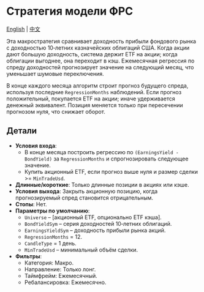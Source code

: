 # Стратегия модели ФРС
[English](README.md) | [中文](README_cn.md)

Эта макростратегия сравнивает доходность прибыли фондового рынка с доходностью 10‑летних казначейских облигаций США. Когда акции дают большую доходность, система держит ETF на акции; когда облигации выгоднее, она переходит в кэш. Ежемесячная регрессия по спреду доходностей прогнозирует значение на следующий месяц, что уменьшает шумовые переключения.

В конце каждого месяца алгоритм строит прогноз будущего спреда, используя последние `RegressionMonths` наблюдений. Если прогноз положительный, покупается ETF на акции; иначе удерживается денежный эквивалент. Позиция меняется только при пересечении прогнозом нуля, что снижает оборот.

## Детали

- **Условия входа**:
  - В конце месяца построить регрессию по `(EarningsYield - BondYield)` за `RegressionMonths` и спрогнозировать следующее значение.
  - Купить акционный ETF, если прогноз выше нуля и размер сделки >= `MinTradeUsd`.
- **Длинные/короткие**: Только длинные позиции в акциях или кэше.
- **Условия выхода**: Закрыть акционную позицию, когда прогнозируемый спред становится отрицательным.
- **Стопы**: Нет.
- **Параметры по умолчанию**:
  - `Universe` – [акционный ETF, опционально ETF кэша].
  - `BondYieldSym` – серия доходностей 10‑летних облигаций.
  - `EarningsYieldSym` – доходность прибыли рынка акций.
  - `RegressionMonths` = 12.
  - `CandleType` = 1 день.
  - `MinTradeUsd` – минимальный объём сделки.
- **Фильтры**:
  - Категория: Макро.
  - Направление: Только лонг.
  - Таймфрейм: Ежемесячный.
  - Ребалансировка: Ежемесячно.

